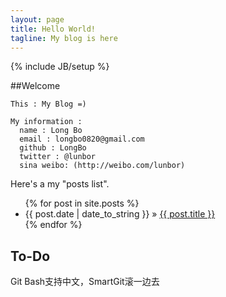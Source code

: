 ```yaml
---
layout: page
title: Hello World!
tagline: My blog is here
---
```

{% include JB/setup %}


##Welcome 
    
    This : My Blog =)
    
    My information :
      name : Long Bo
      email : longbo0820@gmail.com
      github : LongBo
      twitter : @lunbor
      sina weibo: (http://weibo.com/lunbor)


Here's a my "posts list".

<ul class="posts">
  {% for post in site.posts %}
    <li><span>{{ post.date | date_to_string }}</span> &raquo; <a href="{{ BASE_PATH }}{{ post.url }}">{{ post.title }}</a></li>
  {% endfor %}
</ul>

## To-Do

Git Bash支持中文，SmartGit滚一边去
